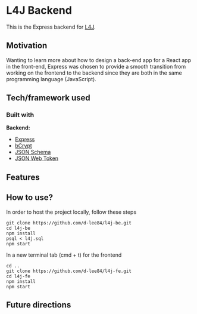# L4J Backend

This is the Express backend for [L4J](http://l4j.demo.dkclee.com/).

## Motivation
<!-- A short description of the motivation behind the creation and maintenance of the project. This should explain **why** the project exists. -->
Wanting to learn more about how to design a back-end app for a React
app in the front-end, Express was chosen to provide a smooth transition
from working on the frontend to the backend since they are both in the
same programming language (JavaScript). 

<!-- ## Build status
Build status of continus integration i.e. travis, appveyor etc. Ex. - 

[![Build Status](https://travis-ci.org/akashnimare/foco.svg?branch=master)](https://travis-ci.org/akashnimare/foco)
[![Windows Build Status](https://ci.appveyor.com/api/projects/status/github/akashnimare/foco?branch=master&svg=true)](https://ci.appveyor.com/project/akashnimare/foco/branch/master)

## Code style
If you're using any code style like xo, standard etc. That will help others while contributing to your project. Ex. -

[![js-standard-style](https://img.shields.io/badge/code%20style-standard-brightgreen.svg?style=flat)](https://github.com/feross/standard)
 
## Screenshots
Include logo/demo screenshot etc. -->

## Tech/framework used

### Built with
<b>Backend:</b>
- [Express](https://expressjs.com/)
- [bCrypt](https://github.com/kelektiv/node.bcrypt.js)
- [JSON Schema](https://github.com/tdegrunt/jsonschema)
- [JSON Web Token](https://github.com/auth0/node-jsonwebtoken)

## Features


## How to use?
In order to host the project locally, follow these steps

    git clone https://github.com/d-lee84/l4j-be.git
    cd l4j-be
    npm install
    psql < l4j.sql
    npm start

In a new terminal tab (cmd + t) for the frontend

    cd ..
    git clone https://github.com/d-lee84/l4j-fe.git
    cd l4j-fe
    npm install
    npm start

## Future directions


<!-- 

## Code Example
Show what the library does as concisely as possible, developers should be able to figure out **how** your project solves their problem by looking at the code example. Make sure the API you are showing off is obvious, and that your code is short and concise.

## Installation
Provide step by step series of examples and explanations about how to get a development env running.

## API Reference

Depending on the size of the project, if it is small and simple enough the reference docs can be added to the README. For medium size to larger projects it is important to at least provide a link to where the API reference docs live.

## Tests
Describe and show how to run the tests with code examples.

## Contribute

Let people know how they can contribute into your project. A [contributing guideline](https://github.com/zulip/zulip-electron/blob/master/CONTRIBUTING.md) will be a big plus.

## Credits
Give proper credits. This could be a link to any repo which inspired you to build this project, any blogposts or links to people who contrbuted in this project. 

#### Anything else that seems useful

## License
A short snippet describing the license (MIT, Apache etc)

MIT © [Yourname]() -->
